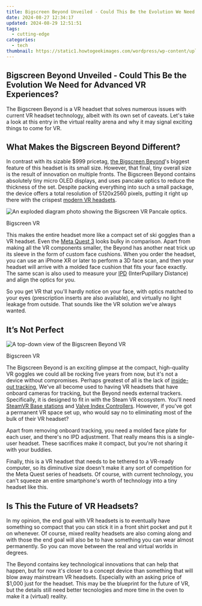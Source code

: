 ```yaml
---
title: Bigscreen Beyond Unveiled - Could This Be the Evolution We Need for Advanced VR Experiences?
date: 2024-08-27 12:34:17
updated: 2024-08-29 12:51:51
tags:
  - cutting-edge
categories:
  - tech
thumbnail: https://static1.howtogeekimages.com/wordpress/wp-content/uploads/2023/12/1-2.jpg
---
```


## Bigscreen Beyond Unveiled - Could This Be the Evolution We Need for Advanced VR Experiences?

The Bigscreen Beyond is a VR headset that solves numerous issues with current VR headset technology, albeit with its own set of caveats. Let's take a look at this entry in the virtual reality arena and why it may signal exciting things to come for VR.

##  What Makes the Bigscreen Beyond Different?

 In contrast with its sizable $999 pricetag, [the Bigscreen Beyond](http://www.bigscreenvr.com/)'s biggest feature of this headset is its small size. However, that final, tiny overall size is the result of innovation on multiple fronts. The Bigscreen Beyond contains absolutely tiny micro OLED displays, and uses pancake optics to reduce the thickness of the set. Despite packing everything into such a small package, the device offers a total resolution of 5120x2560 pixels, putting it right up there with the crispest [modern VR headsets](https://vp-tips.techidaily.com/visual-harmony-ios-and-macos-photoviewer-blend/).

![An exploded diagram photo showing the Bigscreen VR Pancale optics.](https://static1.howtogeekimages.com/wordpress/wp-content/uploads/2023/12/3-2.jpg) 

Bigscreen VR

 This makes the entire headset more like a compact set of ski goggles than a VR headset. Even the [Meta Quest 3](https://article-helps.techidaily.com/new-securing-the-title-top-5-hmds-for-drone-pilots-for-2024/) looks bulky in comparison. Apart from making all the VR components smaller, the Beyond has another neat trick up its sleeve in the form of custom face cushions. When you order the headset, you can use an iPhone XR or later to perform a 3D face scan, and then your headset will arrive with a molded face cushion that fits your face exactly. The same scan is also used to measure your [IPD](https://on-screen-recording.techidaily.com/updated-in-2024-best-tech-to-preserve-classroom-interactions/) (InterPupillary Distance) and align the optics for you.

 So you get VR that you'll hardly notice on your face, with optics matched to your eyes (prescription inserts are also available), and virtually no light leakage from outside. That sounds like the VR solution we've always wanted.

##  It’s Not Perfect

![A top-down view of the Bigscreen Beyond VR](https://static1.howtogeekimages.com/wordpress/wp-content/uploads/2023/12/2-2.jpg) 

Bigscreen VR

 The Bigscreen Beyond is an exciting glimpse at the compact, high-quality VR goggles we could all be rocking five years from now, but it's not a device without compromises. Perhaps greatest of all is the lack of [inside-out tracking](https://tech-savvy.techidaily.com/windows-10-visual-recall-a-step-by-step-screenshot-tutorial/), We've all become used to having VR headsets that have onboard cameras for tracking, but the Beyond needs external trackers. Specifically, it is designed to fit in with the Steam VR ecosystem. You'll need [SteamVR Base stations](https://store.steampowered.com/app/1059570/Valve%5FIndex%5FBase%5FStation/) and [Valve Index Controllers](https://store.steampowered.com/app/1059550/Valve%5FIndex%5FControllers/). However, if you've got a permanent VR space set up, who would say no to eliminating most of the bulk of their VR headset?

 Apart from removing onboard tracking, you need a molded face plate for each user, and there's no IPD adjustment. That really means this is a single-user headset. These sacrifices make it compact, but you're not sharing it with your buddies.

 Finally, this is a VR headset that needs to be tethered to a VR-ready computer, so its diminutive size doesn't make it any sort of competition for the Meta Quest series of headsets. Of course, with current technology, you can't squeeze an entire smartphone's worth of technology into a tiny headset like this.

##  Is This the Future of VR Headsets?

 In my opinion, the end goal with VR headsets is to eventually have something so compact that you can stick it in a front shirt pocket and put it on whenever. Of course, mixed reality headsets are also coming along and with those the end goal will also be to have something you can wear almost permanently. So you can move between the real and virtual worlds in degrees.

 The Beyond contains key technological innovations that can help that happen, but for now it's closer to a concept device than something that will blow away mainstream VR headsets. Especially with an asking price of $1,000 just for the headset. This may be the blueprint for the future of VR, but the details still need better tecnologies and more time in the oven to make it a (virtual) reality.

<ins class="adsbygoogle"
     style="display:block"
     data-ad-format="autorelaxed"
     data-ad-client="ca-pub-7571918770474297"
     data-ad-slot="1223367746"></ins>



<ins class="adsbygoogle"
     style="display:block"
     data-ad-client="ca-pub-7571918770474297"
     data-ad-slot="8358498916"
     data-ad-format="auto"
     data-full-width-responsive="true"></ins>
